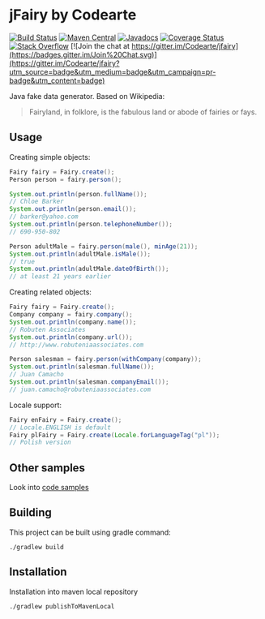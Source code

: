 # jFairy by Codearte

[![Build Status](https://travis-ci.org/Devskiller/jfairy.svg?branch=master)](https://travis-ci.org/Devskiller/jfairy) [![Maven Central](https://maven-badges.herokuapp.com/maven-central/io.codearte.jfairy/jfairy/badge.svg)](https://maven-badges.herokuapp.com/maven-central/io.codearte.jfairy/jfairy) [![Javadocs](http://www.javadoc.io/badge/io.codearte.jfairy/jfairy.svg)](http://www.javadoc.io/doc/io.codearte.jfairy/jfairy) [![Coverage Status](https://img.shields.io/coveralls/Codearte/jfairy.svg)](https://coveralls.io/r/Codearte/jfairy)
[![Stack Overflow](https://img.shields.io/badge/stack%20overflow-jfairy-4183C4.svg)](https://stackoverflow.com/questions/tagged/jfairy)
[![Join the chat at https://gitter.im/Codearte/jfairy](https://badges.gitter.im/Join%20Chat.svg)](https://gitter.im/Codearte/jfairy?utm_source=badge&utm_medium=badge&utm_campaign=pr-badge&utm_content=badge)

Java fake data generator. Based on Wikipedia:

> Fairyland, in folklore, is the fabulous land or abode of fairies or fays.

## Usage

Creating simple objects:

```java
Fairy fairy = Fairy.create();
Person person = fairy.person();

System.out.println(person.fullName());            
// Chloe Barker
System.out.println(person.email());               
// barker@yahoo.com
System.out.println(person.telephoneNumber());     
// 690-950-802

Person adultMale = fairy.person(male(), minAge(21));
System.out.println(adultMale.isMale());           
// true
System.out.println(adultMale.dateOfBirth());      
// at least 21 years earlier
```

Creating related objects:

```java
Fairy fairy = Fairy.create();
Company company = fairy.company();
System.out.println(company.name());          
// Robuten Associates
System.out.println(company.url());           
// http://www.robuteniaassociates.com

Person salesman = fairy.person(withCompany(company));
System.out.println(salesman.fullName());     
// Juan Camacho
System.out.println(salesman.companyEmail()); 
// juan.camacho@robuteniaassociates.com
```

Locale support:

```java
Fairy enFairy = Fairy.create();                               
// Locale.ENGLISH is default
Fairy plFairy = Fairy.create(Locale.forLanguageTag("pl"));    
// Polish version
```

## Other samples

Look into [code samples](https://github.com/Codearte/fairyland/tree/master/src/test/groovy/snippets/)

## Building

This project can be built using gradle command:

    ./gradlew build

## Installation

Installation into maven local repository

    ./gradlew publishToMavenLocal
